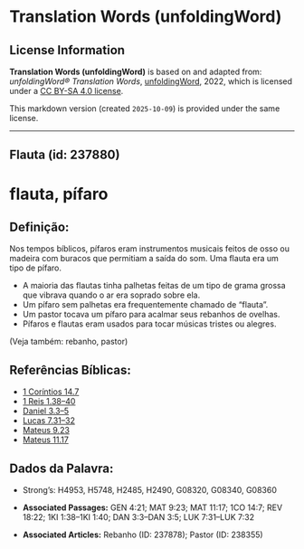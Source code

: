 # Translation Words (unfoldingWord)

## License Information

**Translation Words (unfoldingWord)** is based on and adapted from: _unfoldingWord® Translation Words_, [unfoldingWord](https://unfoldingword.org/utw), 2022, which is licensed under a [CC BY-SA 4.0 license](https://creativecommons.org/licenses/by-sa/4.0/legalcode.en).

This markdown version (created `2025-10-09`) is provided under the same license.



--------------------------------

## Flauta (id: 237880)

flauta, pífaro
==============

Definição:
----------

Nos tempos bíblicos, pífaros eram instrumentos musicais feitos de osso ou madeira com buracos que permitiam a saída do som. Uma flauta era um tipo de pífaro. 

* A maioria das flautas tinha palhetas feitas de um tipo de grama grossa que vibrava quando o ar era soprado sobre ela.
* Um pífaro sem palhetas era frequentemente chamado de “flauta”.
* Um pastor tocava um pífaro para acalmar seus rebanhos de ovelhas.
* Pífaros e flautas eram usados para tocar músicas tristes ou alegres.

(Veja também: rebanho, pastor)

Referências Bíblicas:
---------------------

* [1 Coríntios 14\.7](https://ref.ly/1Cor14:7)
* [1 Reis 1\.38–40](https://ref.ly/1Kgs1:38-1Kgs1:40)
* [Daniel 3\.3–5](https://ref.ly/Dan3:3-Dan3:5)
* [Lucas 7\.31–32](https://ref.ly/Luke7:31-Luke7:32)
* [Mateus 9\.23](https://ref.ly/Matt9:23)
* [Mateus 11\.17](https://ref.ly/Matt11:17)

Dados da Palavra:
-----------------

* Strong’s: H4953, H5748, H2485, H2490, G08320, G08340, G08360

* **Associated Passages:** GEN 4:21; MAT 9:23; MAT 11:17; 1CO 14:7; REV 18:22; 1KI 1:38–1KI 1:40; DAN 3:3–DAN 3:5; LUK 7:31–LUK 7:32
* **Associated Articles:** Rebanho (ID: 237878); Pastor (ID: 238355)

